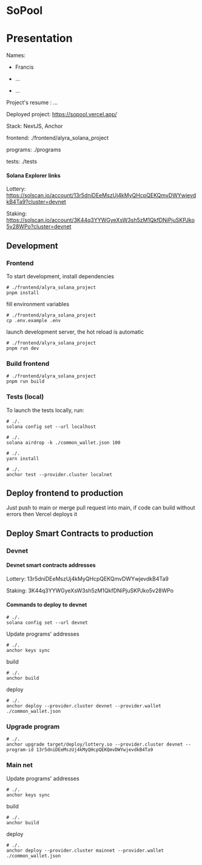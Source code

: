 # SoPool

# Presentation

Names:

- Francis

- ...

- ...

Project's resume : ...

Deployed project: https://sopool.vercel.app/

Stack: NextJS, Anchor

frontend: ./frontend/alyra_solana_project

programs: ./programs

tests: ./tests

#### Solana Explorer links

Lottery: https://solscan.io/account/13r5dniDEeMszUj4kMyQHcpQEKQmvDWYwjevdkB4Ta9?cluster=devnet

Staking: https://solscan.io/account/3K44q3YYWGyeXsW3sh5zM1QkfDNiPjuSKPJko5v28WPo?cluster=devnet


## Development

### Frontend

To start development, install dependencies

```shell
# ./frontend/alyra_solana_project
pnpm install
```

fill environment variables

```shell
# ./frontend/alyra_solana_project
cp .env.example .env
```

launch development server, the hot reload is automatic

```shell
# ./frontend/alyra_solana_project
pnpm run dev
```

### Build frontend

```shell
# ./frontend/alyra_solana_project
pnpm run build
```

### Tests (local)

To launch the tests locally, run:

```shell
# ./.
solana config set --url localhost
```

```shell
# ./.
solana airdrop -k ./common_wallet.json 100
```

```shell
# ./.
yarn install
```

```shell
# ./.
anchor test --provider.cluster localnet
```


## Deploy frontend to production

Just push to main or merge pull request into main, if code can build without errors then Vercel deploys it

## Deploy Smart Contracts to production

### Devnet


#### Devnet smart contracts addresses

Lottery: 13r5dniDEeMszUj4kMyQHcpQEKQmvDWYwjevdkB4Ta9

Staking: 3K44q3YYWGyeXsW3sh5zM1QkfDNiPjuSKPJko5v28WPo

#### Commands to deploy to devnet


```shell
# ./.
solana config set --url devnet
```

Update programs' addresses

```shell
# ./.
anchor keys sync
```

build 

```shell
# ./.
anchor build
```

deploy

```shell
# ./.
anchor deploy --provider.cluster devnet --provider.wallet ./common_wallet.json
```

### Upgrade program

```shell
# ./.
anchor upgrade target/deploy/lottery.so --provider.cluster devnet --program-id 13r5dniDEeMszUj4kMyQHcpQEKQmvDWYwjevdkB4Ta9
```

### Main net

Update programs' addresses

```shell
# ./.
anchor keys sync
```


build 

```shell
# ./.
anchor build
```

deploy

```shell
# ./.
anchor deploy --provider.cluster mainnet --provider.wallet ./common_wallet.json
```